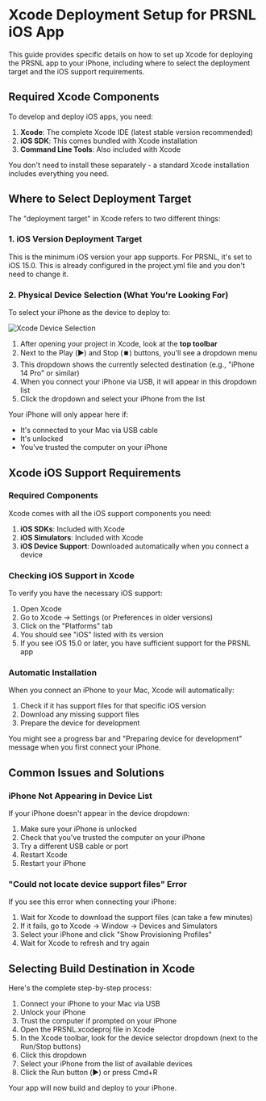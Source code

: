 # Xcode Deployment Setup for PRSNL iOS App

This guide provides specific details on how to set up Xcode for deploying the PRSNL app to your iPhone, including where to select the deployment target and the iOS support requirements.

## Required Xcode Components

To develop and deploy iOS apps, you need:

1. **Xcode**: The complete Xcode IDE (latest stable version recommended)
2. **iOS SDK**: This comes bundled with Xcode installation
3. **Command Line Tools**: Also included with Xcode

You don't need to install these separately - a standard Xcode installation includes everything you need.

## Where to Select Deployment Target

The "deployment target" in Xcode refers to two different things:

### 1. iOS Version Deployment Target

This is the minimum iOS version your app supports. For PRSNL, it's set to iOS 15.0.
This is already configured in the project.yml file and you don't need to change it.

### 2. Physical Device Selection (What You're Looking For)

To select your iPhone as the device to deploy to:

![Xcode Device Selection](https://i.imgur.com/NbUHBKP.png)

1. After opening your project in Xcode, look at the **top toolbar**
2. Next to the Play (▶️) and Stop (⏹️) buttons, you'll see a dropdown menu
3. This dropdown shows the currently selected destination (e.g., "iPhone 14 Pro" or similar)
4. When you connect your iPhone via USB, it will appear in this dropdown list
5. Click the dropdown and select your iPhone from the list

Your iPhone will only appear here if:
- It's connected to your Mac via USB cable
- It's unlocked
- You've trusted the computer on your iPhone

## Xcode iOS Support Requirements

### Required Components

Xcode comes with all the iOS support components you need:

1. **iOS SDKs**: Included with Xcode
2. **iOS Simulators**: Included with Xcode
3. **iOS Device Support**: Downloaded automatically when you connect a device

### Checking iOS Support in Xcode

To verify you have the necessary iOS support:

1. Open Xcode
2. Go to Xcode → Settings (or Preferences in older versions)
3. Click on the "Platforms" tab
4. You should see "iOS" listed with its version
5. If you see iOS 15.0 or later, you have sufficient support for the PRSNL app

### Automatic Installation

When you connect an iPhone to your Mac, Xcode will automatically:

1. Check if it has support files for that specific iOS version
2. Download any missing support files
3. Prepare the device for development

You might see a progress bar and "Preparing device for development" message when you first connect your iPhone.

## Common Issues and Solutions

### iPhone Not Appearing in Device List

If your iPhone doesn't appear in the device dropdown:

1. Make sure your iPhone is unlocked
2. Check that you've trusted the computer on your iPhone
3. Try a different USB cable or port
4. Restart Xcode
5. Restart your iPhone

### "Could not locate device support files" Error

If you see this error when connecting your iPhone:

1. Wait for Xcode to download the support files (can take a few minutes)
2. If it fails, go to Xcode → Window → Devices and Simulators
3. Select your iPhone and click "Show Provisioning Profiles"
4. Wait for Xcode to refresh and try again

## Selecting Build Destination in Xcode

Here's the complete step-by-step process:

1. Connect your iPhone to your Mac via USB
2. Unlock your iPhone
3. Trust the computer if prompted on your iPhone
4. Open the PRSNL.xcodeproj file in Xcode
5. In the Xcode toolbar, look for the device selector dropdown (next to the Run/Stop buttons)
6. Click this dropdown
7. Select your iPhone from the list of available devices
8. Click the Run button (▶️) or press Cmd+R

Your app will now build and deploy to your iPhone.